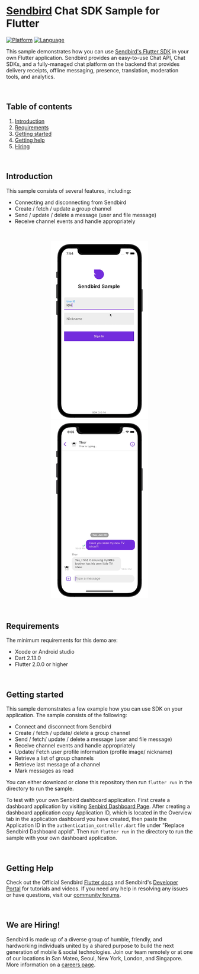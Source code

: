 # [Sendbird](https://sendbird.com) Chat SDK Sample for Flutter

[![Platform](https://img.shields.io/badge/platform-flutter-blue)](https://flutter.dev/)
[![Language](https://img.shields.io/badge/language-dart-blue)](https://dart.dev/)

This sample demonstrates how you can use [Sendbird's Flutter SDK](https://github.com/sendbird/sendbird-sdk-flutter) in your own Flutter application. Sendbird provides an easy-to-use Chat API, Chat SDKs, and a fully-managed chat platform on the backend that provides delivery receipts, offline messaging, presence, translation, moderation tools, and analytics.

<br />

## Table of contents

1. [Introduction](#introduction)
1. [Requirements](#requirements)
1. [Getting started](#getting-started)
1. [Getting help](#getting-help)
1. [Hiring](#we-are-hiring)

<br />

## Introduction

This sample consists of several features, including:

- Connecting and disconnecting from Sendbird
- Create / fetch / update a group channel
- Send / update / delete a message (user and file message)
- Receive channel events and handle appropriately

<br />

<p align="center">
<img src="assets/flutter_chat_start.gif">
<img src="assets/flutter_chat.gif">
</p>

<br />

## Requirements

The minimum requirements for this demo are:

- Xcode or Android studio
- Dart 2.13.0
- Flutter 2.0.0 or higher

<br />

## Getting started

This sample demonstrates a few example how you can use SDK on your application. The sample consists of the following:

- Connect and disconnect from Sendbird
- Create / fetch / update/ delete a group channel
- Send / fetch/ update / delete a message (user and file message)
- Receive channel events and handle appropriately
- Update/ Fetch user profile information (profile image/ nickname)
- Retrieve a list of group channels
- Retrieve last message of a channel
- Mark messages as read

You can either download or clone this repository then run `flutter run` in the directory to run the sample.

To test with your own Senbird dashboard application.
First create a dashboard application by visiting [Senbird Dashboard Page](https://dashboard.sendbird.com). After creating a dashboard application copy Application ID, which is located in the Overview tab in the application dashboard you have created, then paste the Application ID in the `authentication_controller.dart` file under "Replace Sendbird Dashboard appId". Then run `flutter run` in the directory to run the sample with your own dashboard application.

<br />

## Getting Help

Check out the Official Sendbird [Flutter docs](https://sendbird.com/docs/chat/v3/flutter/quickstart/send-first-message?&utm_source=github&utm_medium=referral&utm_campaign=repo&utm_content=sendbird-chat-flutter-sample) and Sendbird's [Developer Portal](https://sendbird.com/developer) for tutorials and videos. If you need any help in resolving any issues or have questions, visit our [community forums](https://community.sendbird.com?&utm_source=github&utm_medium=referral&utm_campaign=repo&utm_content=sendbird-chat-flutter-sample).

<br />

## We are Hiring!

Sendbird is made up of a diverse group of humble, friendly, and hardworking individuals united by a shared purpose to build the next generation of mobile & social technologies. Join our team remotely or at one of our locations in San Mateo, Seoul, New York, London, and Singapore. More information on a [careers page](https://sendbird.com/careers?&utm_source=github&utm_medium=referral&utm_campaign=repo&utm_content=sendbird-chat-flutter-sample).
